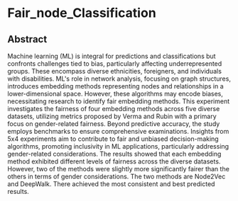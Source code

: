 # Fair_node_Classification
## Abstract
Machine learning (ML) is integral for predictions and classifications but confronts challenges tied to bias, particularly affecting underrepresented groups. These encompass diverse ethnicities, foreigners, and individuals with disabilities. ML's role in network analysis, focusing on graph structures, introduces embedding methods representing nodes and relationships in a lower-dimensional space. However, these algorithms may encode biases, necessitating research to identify fair embedding methods.
This experiment investigates the fairness of four embedding methods across five diverse datasets, utilizing metrics proposed by Verma and Rubin with a primary focus on gender-related fairness. Beyond predictive accuracy, the study employs benchmarks to ensure comprehensive examinations. Insights from 5x4 experiments aim to contribute to fair and unbiased decision-making algorithms, promoting inclusivity in ML applications, particularly addressing gender-related considerations. 
The results showed that each embedding method exhibited different levels of fairness across the diverse datasets. However, two of the methods were slightly more significantly fairer than the others in terms of gender considerations. The two methods are Node2Vec and DeepWalk. There achieved the most consistent and best predicted results. 

